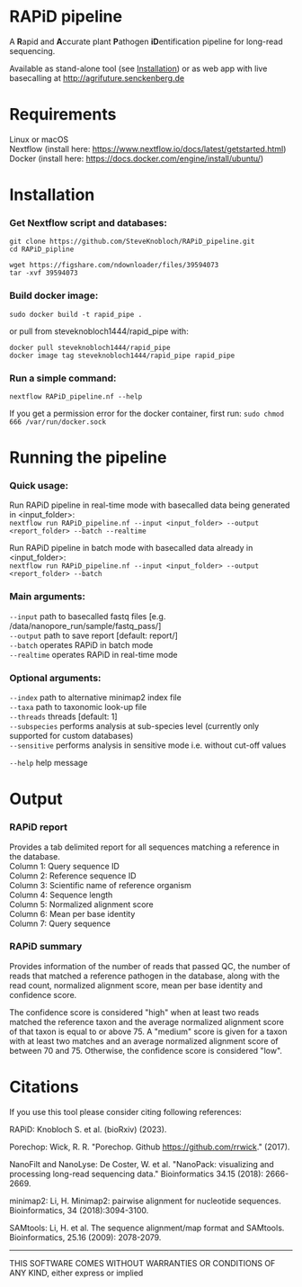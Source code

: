 # RAPiD pipeline
A **R**apid and **A**ccurate plant **P**athogen **iD**entification pipeline for long-read sequencing.  

Available as stand-alone tool (see [Installation](#Installation)) or as web app with live basecalling at http://agrifuture.senckenberg.de

# Requirements
Linux or macOS  
Nextflow (install here: https://www.nextflow.io/docs/latest/getstarted.html)  
Docker (install here: https://docs.docker.com/engine/install/ubuntu/)  

# Installation
### Get Nextflow script and databases:
```
git clone https://github.com/SteveKnobloch/RAPiD_pipeline.git
cd RAPiD_pipline

wget https://figshare.com/ndownloader/files/39594073
tar -xvf 39594073
```

### Build docker image:  

```
sudo docker build -t rapid_pipe .
```  

or pull from steveknobloch1444/rapid_pipe with:  
```
docker pull steveknobloch1444/rapid_pipe
docker image tag steveknobloch1444/rapid_pipe rapid_pipe
```  

### Run a simple command:  
```
nextflow RAPiD_pipeline.nf --help
```  
If you get a permission error for the docker container, first run: ```sudo chmod 666 /var/run/docker.sock```


# Running the pipeline

### Quick usage:
  Run RAPiD pipeline in real-time mode with basecalled data being generated in <input_folder>:  
     ```
     nextflow run RAPiD_pipeline.nf --input <input_folder> --output <report_folder> --batch --realtime
     ```

  Run RAPiD pipeline in batch mode with basecalled data already in <input_folder>:  
      ```
      nextflow run RAPiD_pipeline.nf --input <input_folder> --output <report_folder> --batch
      ```

### Main arguments:  
```--input```       path to basecalled fastq files [e.g. /data/nanopore_run/sample/fastq_pass/]  
```--output```      path to save report [default: report/]  
```--batch```       operates RAPiD in batch mode  
```--realtime```    operates RAPiD in real-time mode  

### Optional arguments:  
```--index```       path to alternative minimap2 index file  
```--taxa```        path to taxonomic look-up file  
```--threads```     threads [default: 1]  
```--subspecies```  performs analysis at sub-species level (currently only supported for custom databases)  
```--sensitive```   performs analysis in sensitive mode i.e. without cut-off values  

```--help```        help message

# Output

### RAPiD report
Provides a tab delimited report for all sequences matching a reference in the database.  
Column 1: Query sequence ID  
Column 2: Reference sequence ID  
Column 3: Scientific name of reference organism  
Column 4: Sequence length  
Column 5: Normalized alignment score  
Column 6: Mean per base identity  
Column 7: Query sequence  

### RAPiD summary
Provides information of the number of reads that passed QC, the number of reads that matched a reference pathogen in the database, along with the read count, normalized alignment score, mean per base identity and confidence score.

The confidence score is considered "high" when at least two reads matched the reference taxon and the average normalized alignment score of that taxon is equal to or above 75. A "medium" score is given for a taxon with at least two matches and an average normalized alignment score of between 70 and 75. Otherwise, the confidence score is considered "low".

# Citations
If you use this tool please consider citing following references:  

RAPiD: Knobloch S. et al. (bioRxiv) (2023).

Porechop: Wick, R. R. "Porechop. Github https://github.com/rrwick." (2017).  

NanoFilt and NanoLyse: De Coster, W. et al. "NanoPack: visualizing and processing long-read sequencing data." Bioinformatics 34.15 (2018): 2666-2669.  

minimap2: Li, H. Minimap2: pairwise alignment for nucleotide sequences. Bioinformatics, 34 (2018):3094-3100.  

SAMtools: Li, H. et al. The sequence alignment/map format and SAMtools. Bioinformatics, 25.16 (2009): 2078-2079.  



***
THIS SOFTWARE COMES WITHOUT WARRANTIES OR CONDITIONS OF ANY KIND, either express or implied
